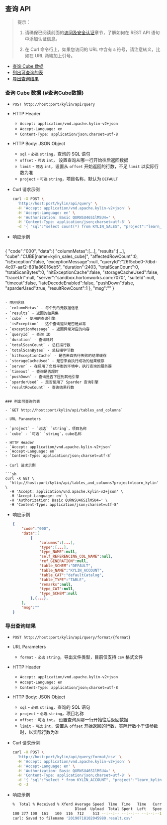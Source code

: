 ## 查询 API

> 提示：
>
> 1. 请确保已阅读前面的[访问及安全认证](authentication.cn.md)章节，了解如何在 REST API 语句中添加认证信息。
>
> 2. 在 Curl 命令行上，如果您访问的 URL 中含有 `&` 符号，请注意转义，比如在 URL 两端加上引号。



* [查询 Cube 数据](#查询Cube数据)
* [列出可查询的表](#列出可查询的表)
* [导出查询结果](#导出查询结果)



### 查询 Cube 数据   {#查询Cube数据}

- `POST http://host:port/kylin/api/query`

- HTTP Header
  - `Accept: application/vnd.apache.kylin-v2+json`
  - `Accept-Language: en`
  - `Content-Type: application/json;charset=utf-8`

- HTTP Body: JSON Object
  - `sql` - `必选` `string`，查询的 SQL 语句
  - `offset` - `可选` `int`， 设置查询从哪一行开始往后返回数据
  - `limit` - `可选` `int`，设置从 `offset` 开始返回的行数，不足 `limit` 以实际行数为准
  - `project` - `可选` `string`，项目名称，默认为 `DEFAULT`

- Curl 请求示例

  ```sh
  curl -X POST \
    'http://host:port/kylin/api/query' \
    -H 'Accept: application/vnd.apache.kylin-v2+json' \
    -H 'Accept-Language: en' \
    -H 'Authorization: Basic QURNSU46S1lMSU4=' \
    -H 'Content-Type: application/json;charset=utf-8' \
    -d '{ "sql":"select count(*) from KYLIN_SALES", "project":"learn_kylin" }'
  ```

- 响应示例

  ```json
{
    "code":"000",
    "data":{
        "columnMetas":[...],
        "results":[...],
        "cube":"CUBE[name=kylin_sales_cube]",
        "affectedRowCount":0,
        "isException":false,
        "exceptionMessage":null,
        "queryId":"26f5cbe0-7dbd-4c07-aaf2-831a86016eb5",
        "duration":2403,
        "totalScanCount":0,
        "totalScanBytes":0,
        "hitExceptionCache":false,
        "storageCacheUsed":false,
        "traceUrl":null,
        "server":"sandbox.hortonworks.com:7070",
        "suiteId":null,
        "timeout":false,
        "lateDecodeEnabled":false,
        "pushDown":false,
        "sparderUsed":true,
        "resultRowCount":1
    },
    "msg":""
}
  ```

- 响应信息
  - `columnMetas` - 每个列的元数据信息
  - `results` - 返回的结果集
  - `cube` - 使用的查询引擎
  - `isException` - 这个查询返回是否是异常
  - `exceptionMessage` - 返回异常对应的内容
  - `queryId` - 查询 ID
  - `duration` - 查询耗时
  - `totalScanCount` - 总扫描行数
  - `totalScanBytes` - 总扫描字节数
  - `hitExceptionCache` - 是否来自执行失败的结果缓存
  - `storageCacheUsed` - 是否来自执行成功的结果缓存
  - `server` - 在启用了负载平衡的环境中，执行查询的服务器
  - `timeout` - 查询是否超时
  - `pushDown` - 查询是否下压到其他引擎
  - `sparderUsed` - 是否使用了 Sparder 查询引擎
  - `resultRowCount` - 查询结果行数


### 列出可查询的表

- `GET http://host:port/kylin/api/tables_and_columns`

- URL Parameters 	
  
  - `project` - `必选` `string`，项目名称
  - `cube` - `可选` `string`，cube名称
  
- HTTP Header
  - `Accept: application/vnd.apache.kylin-v2+json`
  - `Accept-Language: en`
  - `Content-Type: application/json;charset=utf-8`

- Curl 请求示例

  ```sh
  curl -X GET \
    'http://host:port/kylin/api/tables_and_columns?project=learn_kylin' \
    -H 'Accept: application/vnd.apache.kylin-v2+json' \
    -H 'Accept-Language: en' \
    -H 'Authorization: Basic QURNSU46S1lMSU4=' \
    -H 'Content-Type: application/json;charset=utf-8'
  ```

- 响应示例

  ```json
  {
      "code":"000",
      "data":[
          {
              "columns":[...],
              "type":[...],
              "type_NAME":null,
              "self_REFERENCING_COL_NAME":null,
              "ref_GENERATION":null,
              "table_SCHEM":"DEFAULT",
              "table_NAME":"KYLIN_ACCOUNT",
              "table_CAT":"defaultCatalog",
              "table_TYPE":"TABLE",
              "remarks":null,
              "type_CAT":null,
              "type_SCHEM":null
          },{...},
      ],
      "msg":""
  }
  ```



### 导出查询结果

- `POST http://host:port/kylin/api/query/format/{format}`

- URL Parameters

  - `format` - `必选` `string`，导出文件类型，目前仅支持 `csv` 格式文件

- HTTP Header

  - `Accept: application/vnd.apache.kylin-v2+json`
  - `Accept-Language: en`
  - `Content-Type: application/json;charset=utf-8`

- HTTP Body: JSON Object

  - `sql` - `必选` `string`，查询的 SQL 语句
  - `project` - `必选` `string`，项目名称
  - `offset` - `可选` `int`， 设置查询从哪一行开始往后返回数据
  - `limit` - `可选` `int`，设置从 `offset` 开始返回的行数，实际行数小于该参数时，以实际行数为准

- Curl 请求示例

  ```sh
  curl -X POST \
  	'http://host:port/kylin/api/query/format/csv' \
  	-H 'Accept: application/vnd.apache.kylin-v2+json' \
  	-H 'Accept-Language: en' \
  	-H 'Authorization: Basic QURNSU46S1lMSU4=' \
  	-H 'Content-Type: application/json;charset=utf-8' \
  	-d '{ "sql":"select * from KYLIN_ACCOUNT", "project":"learn_kylin" }' \
  	-O -J
  ```

- 响应示例

  ```sh
  %  Total % Received % Xferd Average Speed  Time  Time   Time   Current
                              Dload  Upload  Total Spent  Left   Speed
  100 277 100  161   100  116  712    513 --:--:-- --:--:-- --:--:--1282
  curl: Saved to filename '20190718102045980.result.csv'
  ```